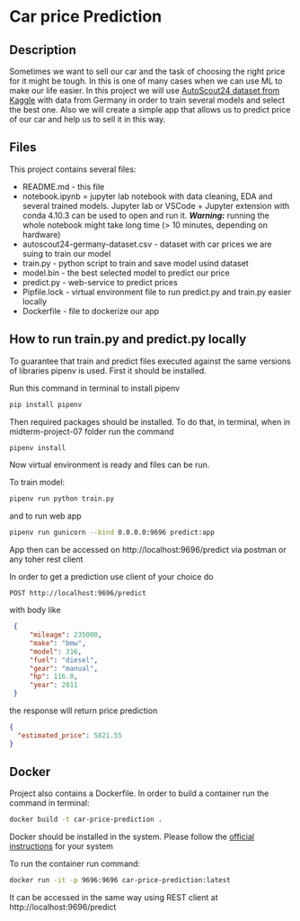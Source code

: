 # Car price Prediction

## Description

Sometimes we want to sell our car and the task of choosing the right price for it might be tough. In this is one of many cases when we can use ML to make our life easier. In this project we will use [AutoScout24 dataset from Kaggle](https://www.kaggle.com/ander289386/cars-germany) with data from Germany in order to train several models and select the best one. Also we will create a simple app that allows us to predict price of our car and help us to sell it in this way.

## Files

This project contains several files:
* README.md - this file
* notebook.ipynb = jupyter lab notebook with data cleaning, EDA and several trained models. Jupyter lab or VSCode + Jupyter extension with conda 4.10.3 can be used to open and run it. __*Warning:*__ running the whole notebook might take long time (> 10 minutes, depending on hardware)
* autoscout24-germany-dataset.csv - dataset with car prices we are suing to train our model
* train.py - python script to train and save model usind dataset
* model.bin - the best selected model to predict our price
* predict.py - web-service to predict prices
* Pipfile.lock - virtual environment file to run predict.py and train.py easier locally
* Dockerfile - file to dockerize our app

## How to run train.py and predict.py locally

To guarantee that train and predict files executed against the same versions of libraries pipenv is used. First it should be installed.

Run this command in terminal to install pipenv
```sh
pip install pipenv
```
Then required packages should be installed. To do that, in terminal, when in midterm-project-07 folder run the command
```sh
pipenv install
```

Now virtual environment is ready and files can be run.

To train model:
```sh
pipenv run python train.py
```

and to run web app
```sh
pipenv run gunicorn --bind 0.0.0.0:9696 predict:app
```

App then can be accessed on http://localhost:9696/predict via postman or any toher rest client

In order to get a prediction use client of your choice do

```
POST http://localhost:9696/predict
```
with body like

```json
 {
     "mileage": 235000,
     "make": "bmw",
     "model": 316,
     "fuel": "diesel",
     "gear": "manual",
     "hp": 116.0,
     "year": 2011
 } 
```

the response will return price prediction

```json
{
  "estimated_price": 5821.55
}
```

## Docker

Project also contains a Dockerfile. In order to build a container run the command in terminal:

```sh
docker build -t car-price-prediction .
```

Docker should be installed in the system. Please follow the [official instructions](https://docs.docker.com/get-docker/) for your system

To run the container run command:

```sh
docker run -it -p 9696:9696 car-price-prediction:latest
```

It can be accessed in the same way using REST client at http://localhost:9696/predict
